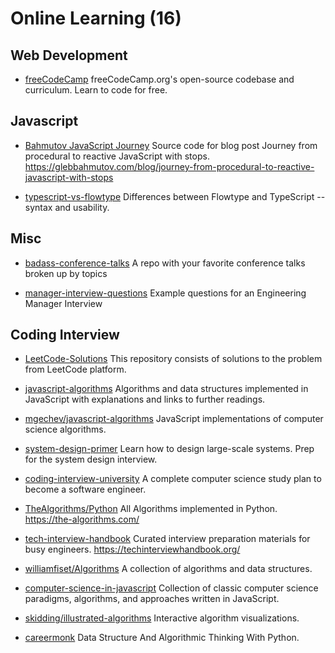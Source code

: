 # Online Learning (16)

## Web Development

- [freeCodeCamp](https://github.com/freeCodeCamp/freeCodeCamp)
  freeCodeCamp.org's open-source codebase and curriculum. Learn to code for free.

## Javascript

- [Bahmutov JavaScript Journey](https://github.com/bahmutov/javascript-journey)
  Source code for blog post Journey from procedural to reactive JavaScript with stops. <https://glebbahmutov.com/blog/journey-from-procedural-to-reactive-javascript-with-stops>

- [typescript-vs-flowtype](https://github.com/niieani/typescript-vs-flowtype)
  Differences between Flowtype and TypeScript -- syntax and usability.

## Misc

- [badass-conference-talks](https://github.com/emmabostian/badass-conference-talks)
  A repo with your favorite conference talks broken up by topics

- [manager-interview-questions](https://github.com/ryanburgess/manager-interview-questions)
  Example questions for an Engineering Manager Interview

## Coding Interview

- [LeetCode-Solutions](https://github.com/codedecks-in/LeetCode-Solutions)
  This repository consists of solutions to the problem from LeetCode platform.

- [javascript-algorithms](https://github.com/trekhleb/javascript-algorithms)
  Algorithms and data structures implemented in JavaScript with explanations and links to further readings.

- [mgechev/javascript-algorithms](https://github.com/mgechev/javascript-algorithms)
  JavaScript implementations of computer science algorithms.

- [system-design-primer](https://github.com/donnemartin/system-design-primer)
  Learn how to design large-scale systems. Prep for the system design interview.

- [coding-interview-university](https://github.com/jwasham/coding-interview-university)
  A complete computer science study plan to become a software engineer.

- [TheAlgorithms/Python](https://github.com/TheAlgorithms/Python)
  All Algorithms implemented in Python. <https://the-algorithms.com/>

- [tech-interview-handbook](https://github.com/yangshun/tech-interview-handbook)
  Curated interview preparation materials for busy engineers. <https://techinterviewhandbook.org/>

- [williamfiset/Algorithms](https://github.com/williamfiset/Algorithms)
  A collection of algorithms and data structures.

- [computer-science-in-javascript](https://github.com/humanwhocodes/computer-science-in-javascript)
  Collection of classic computer science paradigms, algorithms, and approaches written in JavaScript.

- [skidding/illustrated-algorithms](https://github.com/skidding/illustrated-algorithms)
  Interactive algorithm visualizations.

- [careermonk](https://github.com/careermonk/data-structures-and-algorithmic-thinking-with-python)
  Data Structure And Algorithmic Thinking With Python.

